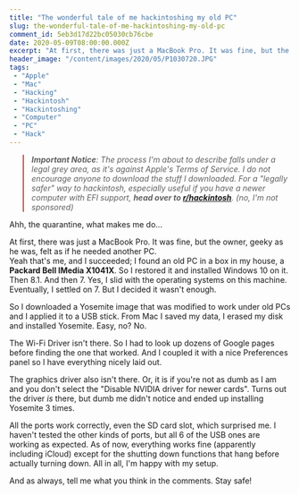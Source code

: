 ```yaml
---
title: "The wonderful tale of me hackintoshing my old PC"
slug: the-wonderful-tale-of-me-hackintoshing-my-old-pc
comment_id: 5eb3d17d22bc05030cb76cbe
date: 2020-05-09T08:00:00.000Z
excerpt: "At first, there was just a MacBook Pro. It was fine, but the owner, geeky as he was, felt as if he needed another PC.Yeah that's me, and I succeeded."
header_image: "/content/images/2020/05/P1030720.JPG"
tags: 
 - "Apple"
 - "Mac"
 - "Hacking"
 - "Hackintosh"
 - "Hackintoshing"
 - "Computer"
 - "PC"
 - "Hack"
---
```


<!--kg-card-begin: html--><blockquote style="text-align:left; border-left: 2.5px solid #c44040;"><em><strong>Important Notice</strong>: The process I'm about to describe falls under a legal grey area, as it's against Apple's Terms of Service. I do not encourage anyone to download the stuff I downloaded. For a "legally safer" way to hackintosh, especially useful if you have a newer computer with EFI support, <b>head over to <a href="https://reddit.com/r/hackintosh">r/hackintosh</a></b>. (no, I'm not sponsored)</em></blockquote><!--kg-card-end: html--><p>Ahh, the quarantine, what makes me do...</p><p>At first, there was just a MacBook Pro. It was fine, but the owner, geeky as he was, felt as if he needed another PC. <br>Yeah that's me, and I succeeded; I found an old PC in a box in my house, a <strong>Packard Bell IMedia X1041X</strong>. So I restored it and installed Windows 10 on it. Then 8.1. And then 7. Yes, I slid with the operating systems on this machine. Eventually, I settled on 7. But I decided it wasn't enough.</p><p>So I downloaded a Yosemite image that was modified to work under old PCs and I applied it to a USB stick. From Mac I saved my data, I erased my disk and installed Yosemite. Easy, no? No.</p><p>The Wi-Fi Driver isn't there. So I had to look up dozens of Google pages before finding the one that worked. And I coupled it with a nice Preferences panel so I have everything nicely laid out.</p><p>The graphics driver also isn't there. Or, it is if you're not as dumb as I am and you don't select the "Disable NVIDIA driver for newer cards". Turns out the driver <em>is</em> there, but dumb me didn't notice and ended up installing Yosemite 3 times.</p><p>All the ports work correctly, even the SD card slot, which surprised me. I haven't tested the other kinds of ports, but all 6 of the USB ones are working as expected. As of now, everything works fine (apparently including iCloud) except for the shutting down functions that hang before actually turning down. All in all, I'm happy with my setup.</p><p>And as always, tell me what you think in the comments. Stay safe!</p>